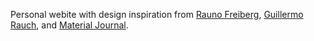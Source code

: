 Personal webite with design inspiration from [Rauno Freiberg](https://rauno.me/), [Guillermo Rauch](https://rauchg.com/), and [Material Journal](https://materialjournal.com/).
